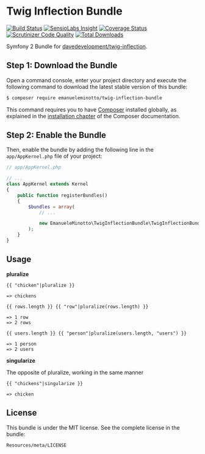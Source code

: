 Twig Inflection Bundle
======================

[![Build Status](https://img.shields.io/travis/EmanueleMinotto/TwigInflectionBundle.svg?style=flat)](https://travis-ci.org/EmanueleMinotto/TwigInflectionBundle)
[![SensioLabs Insight](https://img.shields.io/sensiolabs/i/d99569d7-c180-4ecb-951b-dc94d4a51e55.svg?style=flat)](https://insight.sensiolabs.com/projects/d99569d7-c180-4ecb-951b-dc94d4a51e55)
[![Coverage Status](https://img.shields.io/coveralls/EmanueleMinotto/TwigInflectionBundle.svg?style=flat)](https://coveralls.io/r/EmanueleMinotto/TwigInflectionBundle)
[![Scrutinizer Code Quality](https://img.shields.io/scrutinizer/g/EmanueleMinotto/TwigInflectionBundle.svg?style=flat)](https://scrutinizer-ci.com/g/EmanueleMinotto/TwigInflectionBundle/)
[![Total Downloads](https://img.shields.io/packagist/dt/emanueleminotto/twig-inflection-bundle.svg?style=flat)](https://packagist.org/packages/emanueleminotto/twig-inflection-bundle)

Symfony 2 Bundle for [davedevelopment/twig-inflection](https://github.com/davedevelopment/twig-inflection).

Step 1: Download the Bundle
---------------------------

Open a command console, enter your project directory and execute the
following command to download the latest stable version of this bundle:

```bash
$ composer require emanueleminotto/twig-inflection-bundle
```

This command requires you to have [Composer](https://getcomposer.org/) installed globally, as explained
in the [installation chapter](https://getcomposer.org/doc/00-intro.md)
of the Composer documentation.

Step 2: Enable the Bundle
-------------------------

Then, enable the bundle by adding the following line in the `app/AppKernel.php`
file of your project:

```php
// app/AppKernel.php

// ...
class AppKernel extends Kernel
{
    public function registerBundles()
    {
        $bundles = array(
            // ...

            new EmanueleMinotto\TwigInflectionBundle\TwigInflectionBundle(),
        );
    }
}
```

Usage
-----

**pluralize**

```twig
{{ "chicken"|pluralize }}

=> chickens

{{ rows.length }} {{ "row"|pluralize(rows.length) }}

=> 1 row
=> 2 rows

{{ users.length }} {{ "person"|pluralize(users.length, "users") }}

=> 1 person
=> 2 users
```

**singularize**

The opposite of pluralize, working in the same manner

```twig
{{ "chickens"|singularize }}

=> chicken
```

License
-------

This bundle is under the MIT license. See the complete license in the bundle:

    Resources/meta/LICENSE
